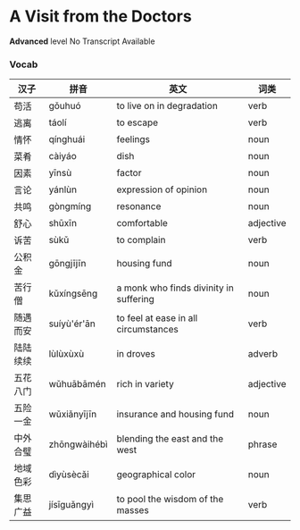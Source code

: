 # A Visit from the Doctors
**Advanced** level
No Transcript Available
### Vocab
|汉子|拼音|英文|词类|
|----|----|----|----|
|苟活|gǒuhuó|to live on in degradation|verb|
|逃离|táolí|to escape|verb|
|情怀|qínghuái|feelings|noun|
|菜肴|càiyáo|dish|noun|
|因素|yīnsù|factor|noun|
|言论|yánlùn|expression of opinion|noun|
|共鸣|gòngmíng|resonance|noun|
|舒心|shūxīn|comfortable|adjective|
|诉苦|sùkǔ|to complain|verb|
|公积金|gōngjījīn|housing fund|noun|
|苦行僧|kǔxíngsēng|a monk who finds divinity in suffering|noun|
|随遇而安|suíyù'ér'ān|to feel at ease in all circumstances|verb|
|陆陆续续|lùlùxùxù|in droves|adverb|
|五花八门|wǔhuābāmén|rich in variety|adjective|
|五险一金|wǔxiǎnyījīn|insurance and housing fund|noun|
|中外合璧|zhōngwàihébì|blending the east and the west|phrase|
|地域色彩|dìyùsècǎi|geographical color|noun|
|集思广益|jísīguǎngyì|to pool the wisdom of the masses|verb|